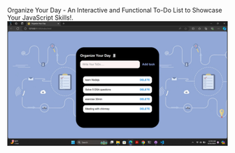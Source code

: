 Organize Your Day -  An Interactive and Functional To-Do List to Showcase Your JavaScript Skills!.
![alt text](<images/Screenshot (20).png>)
